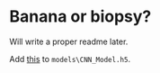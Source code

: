 # Banana or biopsy? 

Will write a proper readme later. 

Add [this](https://drive.google.com/file/d/1E5Be-URgZmei_8CYO6MtByKlBJFaBBHi/view?usp=sharing) to `models\CNN_Model.h5`. 
